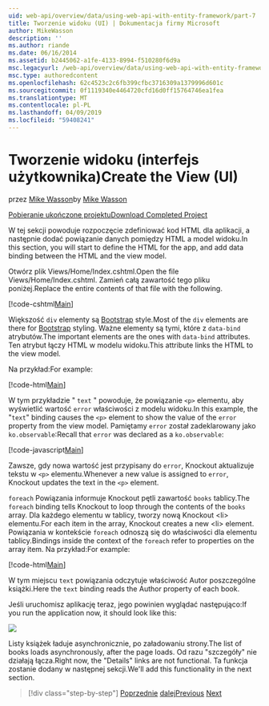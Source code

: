 ```yaml
---
uid: web-api/overview/data/using-web-api-with-entity-framework/part-7
title: Tworzenie widoku (UI) | Dokumentacja firmy Microsoft
author: MikeWasson
description: ''
ms.author: riande
ms.date: 06/16/2014
ms.assetid: b2445062-a1fe-4133-8994-f510280f6d9a
msc.legacyurl: /web-api/overview/data/using-web-api-with-entity-framework/part-7
msc.type: authoredcontent
ms.openlocfilehash: 62c4523c2c6fb399cfbc3716309a1379996d601c
ms.sourcegitcommit: 0f1119340e4464720cfd16d0ff15764746ea1fea
ms.translationtype: MT
ms.contentlocale: pl-PL
ms.lasthandoff: 04/09/2019
ms.locfileid: "59408241"
---
```

# <a name="create-the-view-ui"></a><span data-ttu-id="a6f3b-102">Tworzenie widoku (interfejs użytkownika)</span><span class="sxs-lookup"><span data-stu-id="a6f3b-102">Create the View (UI)</span></span>

<span data-ttu-id="a6f3b-103">przez [Mike Wasson](https://github.com/MikeWasson)</span><span class="sxs-lookup"><span data-stu-id="a6f3b-103">by [Mike Wasson](https://github.com/MikeWasson)</span></span>

[<span data-ttu-id="a6f3b-104">Pobieranie ukończone projektu</span><span class="sxs-lookup"><span data-stu-id="a6f3b-104">Download Completed Project</span></span>](https://github.com/MikeWasson/BookService)

<span data-ttu-id="a6f3b-105">W tej sekcji powoduje rozpoczęcie zdefiniować kod HTML dla aplikacji, a następnie dodać powiązanie danych pomiędzy HTML a model widoku.</span><span class="sxs-lookup"><span data-stu-id="a6f3b-105">In this section, you will start to define the HTML for the app, and add data binding between the HTML and the view model.</span></span>

<span data-ttu-id="a6f3b-106">Otwórz plik Views/Home/Index.cshtml.</span><span class="sxs-lookup"><span data-stu-id="a6f3b-106">Open the file Views/Home/Index.cshtml.</span></span> <span data-ttu-id="a6f3b-107">Zamień całą zawartość tego pliku poniżej.</span><span class="sxs-lookup"><span data-stu-id="a6f3b-107">Replace the entire contents of that file with the following.</span></span>

[!code-cshtml[Main](part-7/samples/sample1.cshtml)]

<span data-ttu-id="a6f3b-108">Większość `div` elementy są [Bootstrap](http://getbootstrap.com/) style.</span><span class="sxs-lookup"><span data-stu-id="a6f3b-108">Most of the `div` elements are there for [Bootstrap](http://getbootstrap.com/) styling.</span></span> <span data-ttu-id="a6f3b-109">Ważne elementy są tymi, które z `data-bind` atrybutów.</span><span class="sxs-lookup"><span data-stu-id="a6f3b-109">The important elements are the ones with `data-bind` attributes.</span></span> <span data-ttu-id="a6f3b-110">Ten atrybut łączy HTML w modelu widoku.</span><span class="sxs-lookup"><span data-stu-id="a6f3b-110">This attribute links the HTML to the view model.</span></span>

<span data-ttu-id="a6f3b-111">Na przykład:</span><span class="sxs-lookup"><span data-stu-id="a6f3b-111">For example:</span></span>

[!code-html[Main](part-7/samples/sample2.html)]

<span data-ttu-id="a6f3b-112">W tym przykładzie &quot; `text` &quot; powoduje, że powiązanie `<p>` elementu, aby wyświetlić wartość `error` właściwości z modelu widoku.</span><span class="sxs-lookup"><span data-stu-id="a6f3b-112">In this example, the &quot;`text`&quot; binding causes the `<p>` element to show the value of the `error` property from the view model.</span></span> <span data-ttu-id="a6f3b-113">Pamiętamy `error` został zadeklarowany jako `ko.observable`:</span><span class="sxs-lookup"><span data-stu-id="a6f3b-113">Recall that `error` was declared as a `ko.observable`:</span></span>

[!code-javascript[Main](part-7/samples/sample3.js)]

<span data-ttu-id="a6f3b-114">Zawsze, gdy nowa wartość jest przypisany do `error`, Knockout aktualizuje tekstu w `<p>` elementu.</span><span class="sxs-lookup"><span data-stu-id="a6f3b-114">Whenever a new value is assigned to `error`, Knockout updates the text in the `<p>` element.</span></span>

<span data-ttu-id="a6f3b-115">`foreach` Powiązania informuje Knockout pętli zawartość `books` tablicy.</span><span class="sxs-lookup"><span data-stu-id="a6f3b-115">The `foreach` binding tells Knockout to loop through the contents of the `books` array.</span></span> <span data-ttu-id="a6f3b-116">Dla każdego elementu w tablicy, tworzy nową Knockout &lt;li&gt; elementu.</span><span class="sxs-lookup"><span data-stu-id="a6f3b-116">For each item in the array, Knockout creates a new &lt;li&gt; element.</span></span> <span data-ttu-id="a6f3b-117">Powiązania w kontekście `foreach` odnoszą się do właściwości dla elementu tablicy.</span><span class="sxs-lookup"><span data-stu-id="a6f3b-117">Bindings inside the context of the `foreach` refer to properties on the array item.</span></span> <span data-ttu-id="a6f3b-118">Na przykład:</span><span class="sxs-lookup"><span data-stu-id="a6f3b-118">For example:</span></span>

[!code-html[Main](part-7/samples/sample4.html)]

<span data-ttu-id="a6f3b-119">W tym miejscu `text` powiązania odczytuje właściwość Autor poszczególne książki.</span><span class="sxs-lookup"><span data-stu-id="a6f3b-119">Here the `text` binding reads the Author property of each book.</span></span>

<span data-ttu-id="a6f3b-120">Jeśli uruchomisz aplikację teraz, jego powinien wyglądać następująco:</span><span class="sxs-lookup"><span data-stu-id="a6f3b-120">If you run the application now, it should look like this:</span></span>

![](part-7/_static/image1.png)

<span data-ttu-id="a6f3b-121">Listy książek ładuje asynchronicznie, po załadowaniu strony.</span><span class="sxs-lookup"><span data-stu-id="a6f3b-121">The list of books loads asynchronously, after the page loads.</span></span> <span data-ttu-id="a6f3b-122">Od razu &quot;szczegóły&quot; nie działają łącza.</span><span class="sxs-lookup"><span data-stu-id="a6f3b-122">Right now, the &quot;Details&quot; links are not functional.</span></span> <span data-ttu-id="a6f3b-123">Ta funkcja zostanie dodany w następnej sekcji.</span><span class="sxs-lookup"><span data-stu-id="a6f3b-123">We'll add this functionality in the next section.</span></span>

> [!div class="step-by-step"]
> <span data-ttu-id="a6f3b-124">[Poprzednie](part-6.md)
> [dalej](part-8.md)</span><span class="sxs-lookup"><span data-stu-id="a6f3b-124">[Previous](part-6.md)
[Next](part-8.md)</span></span>
